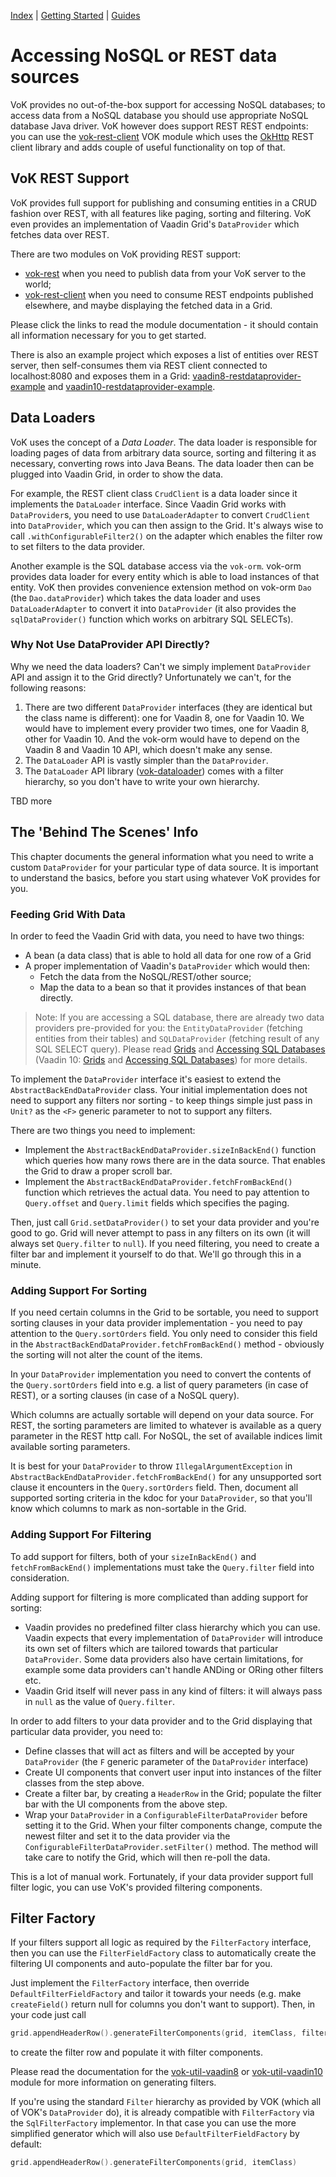 [Index](index.html) | [Getting Started](gettingstarted.html) | [Guides](vok-guides.html)

# Accessing NoSQL or REST data sources

VoK provides no out-of-the-box support for accessing NoSQL databases;
to access data from a NoSQL database you should use appropriate NoSQL
database Java driver. VoK however does support REST REST endpoints: you can use the
[vok-rest-client](https://github.com/mvysny/vaadin-on-kotlin/tree/master/vok-rest-client)
VOK module which uses the [OkHttp](http://square.github.io/okhttp/) REST client
library and adds couple of useful functionality on top of that.

## VoK REST Support

VoK provides full support for publishing and consuming entities in a CRUD
fashion over REST, with all features like paging, sorting and filtering. VoK
even provides an implementation of Vaadin Grid's `DataProvider` which fetches
data over REST.

There are two modules on VoK providing REST support:

* [vok-rest](https://github.com/mvysny/vaadin-on-kotlin/tree/master/vok-rest) when you need to publish data
from your VoK server to the world;
* [vok-rest-client](https://github.com/mvysny/vaadin-on-kotlin/tree/master/vok-rest-client)
when you need to consume REST endpoints published elsewhere, and maybe displaying the fetched
data in a Grid.

Please click the links to read the module documentation - it should contain
all information necessary for you to get started.

There is also an example project which exposes a list of entities over REST server,
then self-consumes them via REST client connected to localhost:8080 and exposes
them in a Grid: [vaadin8-restdataprovider-example](https://github.com/mvysny/vaadin8-restdataprovider-example)
and [vaadin10-restdataprovider-example](https://gitlab.com/mvysny/vaadin10-restdataprovider-example).

## Data Loaders

VoK uses the concept of a _Data Loader_. The data loader is responsible for loading
pages of data from arbitrary data source, sorting and filtering it as necessary,
converting rows into Java Beans. The data loader then can be plugged into Vaadin Grid,
in order to show the data.

For example, the REST client class `CrudClient` is a data loader since it
implements the `DataLoader` interface. Since Vaadin Grid works with `DataProvider`s,
you need to use `DataLoaderAdapter` to convert `CrudClient` into `DataProvider`,
which you can then assign to the Grid. It's always wise to call `.withConfigurableFilter2()`
on the adapter which enables the filter row to set filters to the data provider.

Another example is the SQL database access via the `vok-orm`. vok-orm provides
data loader for every entity which is able to load instances of that entity.
VoK then provides convenience extension method on vok-orm `Dao` (the `Dao.dataProvider`)
which takes the data loader and uses `DataLoaderAdapter` to convert it into `DataProvider`
(it also provides the `sqlDataProvider()` function which works on arbitrary SQL SELECTs).

### Why Not Use DataProvider API Directly?

Why we need the data loaders? Can't we simply implement `DataProvider` API and assign
it to the Grid directly? Unfortunately we can't, for the following reasons:

1. There are two different `DataProvider` interfaces (they are identical but the class name
   is different): one for Vaadin 8, one for Vaadin 10. We would have to implement
   every provider two times, one for Vaadin 8, other for Vaadin 10. And the vok-orm
   would have to depend on the Vaadin 8 and Vaadin 10 API, which doesn't make any sense.
2. The `DataLoader` API is vastly simpler than the `DataProvider`.
3. The `DataLoader` API library ([vok-dataloader](https://github.com/mvysny/vok-dataloader))
   comes with a filter hierarchy, so you don't have to write your own hierarchy.


TBD more

## The 'Behind The Scenes' Info

This chapter documents the general information what you need to write a custom `DataProvider`
for your particular type of data source. It is important to understand the basics,
before you start using whatever VoK provides for you.

### Feeding Grid With Data

In order to feed the Vaadin Grid with data, you need to have two things:

* A bean (a data class) that is able to hold all data for one row of a Grid
* A proper implementation of Vaadin's `DataProvider` which would then:
  * Fetch the data from the NoSQL/REST/other source;
  * Map the data to a bean so that it provides instances of that bean directly.

> Note: If you are accessing a SQL database, there are already two data providers pre-provided for you:
  the `EntityDataProvider` (fetching entities from their tables) and `SQLDataProvider` (fetching
  result of any SQL SELECT query).
  Please read [Grids](grids.md) and [Accessing SQL Databases](databases.md) (Vaadin 10: [Grids](grids-v10.md) and [Accessing SQL Databases](databases-v10.md)) for more details.

To implement the `DataProvider` interface it's easiest to extend the
`AbstractBackEndDataProvider` class.
Your initial implementation does not need to support any filters nor sorting - to keep things simple just pass in `Unit?`
as the `<F>` generic parameter to not to support any filters.

There are two things you need to implement:
* Implement the `AbstractBackEndDataProvider.sizeInBackEnd()` function which queries how many rows
  there are in the data source. That enables the Grid to draw a proper scroll bar.
* Implement the `AbstractBackEndDataProvider.fetchFromBackEnd()`
  function which retrieves the actual data. You need to pay attention to `Query.offset` and `Query.limit` fields which
  specifies the paging.

Then, just call `Grid.setDataProvider()` to set your data provider and you're good to go.
Grid will never attempt to pass in any filters on its own (it will always set
`Query.filter` to `null`). If you need filtering, you need to create
a filter bar and implement it yourself to do that. We'll go through this in a minute.

### Adding Support For Sorting

If you need certain columns in the Grid to be sortable, you need to support
sorting clauses in your data provider implementation - you need to pay attention
to the `Query.sortOrders` field. You only need to consider this field in the
`AbstractBackEndDataProvider.fetchFromBackEnd()` method - obviously the sorting
will not alter the count of the items.

In your `DataProvider` implementation you need to convert the contents of the
`Query.sortOrders` field into e.g. a list of query parameters (in case of REST),
or a sorting clauses (in case of a NoSQL query).

Which columns are actually sortable will depend on your data source. For REST,
the sorting parameters are limited to whatever is available as a query parameter in the
REST http call. For NoSQL, the set of available indices limit available sorting parameters.

It is best for your `DataProvider` to throw `IllegalArgumentException` in `AbstractBackEndDataProvider.fetchFromBackEnd()` for
any unsupported sort clause it encounters in the `Query.sortOrders` field. Then, document all supported sorting criteria
in the kdoc for your `DataProvider`, so that you'll know which columns to mark as non-sortable in the Grid.

### Adding Support For Filtering

To add support for filters, both of your `sizeInBackEnd()` and `fetchFromBackEnd()` implementations
must take the `Query.filter` field into consideration.

Adding support for filtering is more complicated than adding support for sorting:

* Vaadin provides no predefined filter class hierarchy which you can use. Vaadin expects
  that every implementation of `DataProvider` will introduce its own set of filters
  which are tailored towards that particular `DataProvider`. Some data providers
  also have certain limitations, for example some data providers can't handle
  ANDing or ORing other filters etc.
* Vaadin Grid itself will never pass in any kind of filters: it will always pass in
  `null` as the value of `Query.filter`.

In order to add filters to your data provider and to the Grid displaying that
particular data provider, you need to:

* Define classes that will act as filters and will be accepted by your `DataProvider` (the `F`
  generic parameter of the `DataProvider` interface)
* Create UI components that convert user input into instances of the filter classes from
  the step above.
* Create a filter bar, by creating a `HeaderRow` in the Grid; populate the filter bar
  with the UI components from the above step.
* Wrap your `DataProvider` in a `ConfigurableFilterDataProvider` before setting it to the Grid.
  When your filter components change, compute the newest filter and set it to the data provider
  via the `ConfigurableFilterDataProvider.setFilter()` method. The method will take care
  to notify the Grid, which will then re-poll the data.

This is a lot of manual work. Fortunately, if your data provider support full filter logic, you
can use VoK's provided filtering components.

## Filter Factory

If your filters support all logic as required by the `FilterFactory` interface, then
you can use the `FilterFieldFactory` class to automatically create the filtering UI components
and auto-populate the filter bar for you.

Just implement the `FilterFactory` interface, then override `DefaultFilterFieldFactory` and tailor it towards
your needs (e.g. make `createField()` return null for columns you don't want to support).
Then, in your code just call

```kotlin
grid.appendHeaderRow().generateFilterComponents(grid, itemClass, filterFactory, filterFieldFactory)
```

to create the filter row and populate it with filter components.

Please read the documentation for the [vok-util-vaadin8](https://github.com/mvysny/vaadin-on-kotlin/tree/master/vok-util-vaadin8)
or [vok-util-vaadin10](https://github.com/mvysny/vaadin-on-kotlin/tree/master/vok-util-vaadin10)
module for more information on generating filters.

If you're using the standard `Filter` hierarchy as provided by VOK (which
all of VOK's `DataProvider` do), it is already compatible with `FilterFactory` via the
`SqlFilterFactory` implementor. In that case you can use the more simplified generator which
will also use `DefaultFilterFieldFactory` by default:

```kotlin
grid.appendHeaderRow().generateFilterComponents(grid, itemClass)
```

